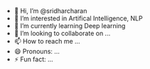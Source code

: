 - 👋 Hi, I’m @sridharcharan
- 👀 I’m interested in Artifical Intelligence, NLP
- 🌱 I’m currently learning Deep learning
- 💞️ I’m looking to collaborate on ...
- 📫 How to reach me ...
- 😄 Pronouns: ...
- ⚡ Fun fact: ...

<!---
sridharcharan/sridharcharan is a ✨ special ✨ repository because its `README.md` (this file) appears on your GitHub profile.
You can click the Preview link to take a look at your changes.
--->
